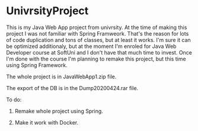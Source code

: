 # UnivrsityProject
This is my Java Web App project from univrsity.
At the time of making this project I was not familiar with Spring Framweork.
That's the reason for lots of code duplication and tons of classes, but at least it works. I'm sure it can be optimized additionaly, but at the moment I'm enroled for Java Web Developer course at SoftUni and I don't have that much time to invest.
Once I'm done with the course I'm planning to remake this project, but this time using Spring Framework.


The whole project is in JavaWebApp1.zip file.

The export of the DB is in the Dump20200424.rar file.



To do:

1. Remake whole project using Spring.

2. Make it work with Docker.
